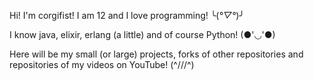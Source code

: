 Hi! I'm corgifist! I am 12 and I love programming! ╰(*°▽°*)╯

I know java, elixir, erlang (a little) and of course Python! (●'◡'●)

Here will be my small (or large) projects, forks of other repositories and repositories of my videos on YouTube! (^///^)
